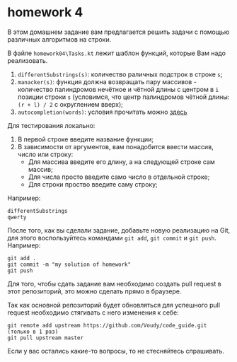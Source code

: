 # homework 4
В этом домашнем задание вам предлагается решить задачи с помощью различных
алгоритмов на строки. 

В файле `homework04\Tasks.kt` лежит шаблон функций, которые Вам надо
реализовать.
1. `differentSubstrings(s)`: количество раличных подстрок в строке `s`;
2. `manacker(s)`: функция должна возвращать пару массивов - количество
палиндромов нечётное и чётной длины с центром в `i` позиции строки `s`
(условимся, что центр палиндромов чётной длины: `(r + l) / 2` с округлением
вверх);
3. `autocompletion(words)`: условия прочитать можно 
[здесь](https://docs.google.com/document/d/19Z-pBlQ1uJozTzICa8AtcI9qV237HVKqeVlc7wWZ_PY/edit?usp=sharing)

Для тестирования локально:
1. В первой строке введите название функции;
2. В зависимости от аргументов, вам понадобится ввести массив, число или строку:
    * Для массива введите его длину, а на следующей строке сам массив;
    * Для числа просто введите само число в отдельной строке;
    * Для строки проство введите саму строку;

Например:
```$xslt
differentSubstrings
qwerty
```


После того, как вы сделали задание, добавьте новую реализацию на Git, для этого
воспользуйтесь командами `git add`, `git commit` и `git push`. Например:
```$xslt
git add .
git commit -m "my solution of homework"
git push
```
Для того, чтобы сдать задание вам необходимо создать pull request в этот репозиторий,
это можно сделать прямо в браузере.

Так как основной репозиторий будет обновляться для успешного pull request необходимо
стягивать с него изменения к себе:
```$xslt
git remote add upstream https://github.com/Voudy/code_guide.git (только в 1 раз)
git pull upstream master
```

Если у вас остались какие-то вопросы, то не стесняйтесь спрашивать.
